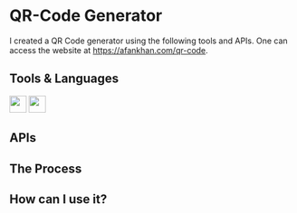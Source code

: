 # QR-Code Generator

I created a QR Code generator using the following tools and APIs. One can access the website at https://afankhan.com/qr-code.

## Tools & Languages

<p display = "flex" padding-left = "5">

<img src="https://raw.githubusercontent.com/rahulbanerjee26/githubAboutMeGenerator/main/icons/html.svg" width= "30" height= "30px">

<img src="https://raw.githubusercontent.com/rahulbanerjee26/githubAboutMeGenerator/main/icons/css.svg" width= "30" height= "30px">

</p>

## APIs

## The Process

## How can I use it?
